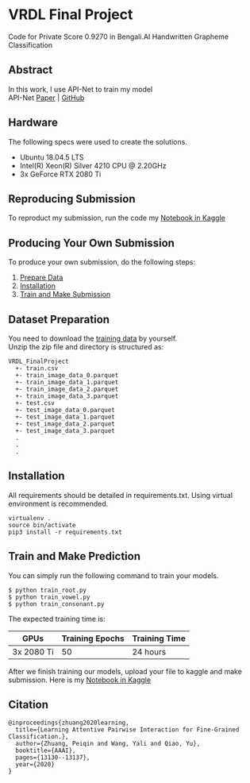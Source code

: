 # VRDL Final Project
Code for Private Score 0.9270 in Bengali.AI Handwritten Grapheme Classification

## Abstract
In this work, I use API-Net to train my model<br>
API-Net [Paper](https://arxiv.org/pdf/2002.10191.pdf) | [GitHub](https://github.com/PeiqinZhuang/API-Net)

## Hardware
The following specs were used to create the solutions.
- Ubuntu 18.04.5 LTS
- Intel(R) Xeon(R) Silver 4210 CPU @ 2.20GHz
- 3x GeForce RTX 2080 Ti

## Reproducing Submission
To reproduct my submission, run the code my [Notebook in Kaggle](https://www.kaggle.com/jia072/bengali-ai)

## Producing Your Own Submission
To produce your own submission, do the following steps:
1. [Prepare Data](#dataset-preparation)
2. [Installation](#installation)
3. [Train and Make Submission](#train-and-make-prediction)


## Dataset Preparation
You need to download the [training data](https://www.kaggle.com/c/bengaliai-cv19/data) by yourself.<br>
Unzip the zip file and directory is structured as:
```
VRDL_FinalProject
  +- train.csv
  +- train_image_data_0.parquet
  +- train_image_data_1.parquet
  +- train_image_data_2.parquet
  +- train_image_data_3.parquet
  +- test.csv
  +- test_image_data_0.parquet
  +- test_image_data_1.parquet
  +- test_image_data_2.parquet
  +- test_image_data_3.parquet
  .
  .
  .
```

## Installation
All requirements should be detailed in requirements.txt. Using virtual environment is recommended.
```
virtualenv .
source bin/activate
pip3 install -r requirements.txt
```

## Train and Make Prediction
You can simply run the following command to train your models.
```
$ python train_root.py
$ python train_vowel.py
$ python train_consonant.py
```

The expected training time is:

GPUs | Training Epochs | Training Time
------------- | ------------- | -------------
3x 2080 Ti | 50 | 24 hours

After we finish training our models, upload your file to kaggle and make submission.
Here is my [Notebook in Kaggle](https://www.kaggle.com/jia072/bengali-ai)

## Citation
```
@inproceedings{zhuang2020learning,
  title={Learning Attentive Pairwise Interaction for Fine-Grained Classification.},
  author={Zhuang, Peiqin and Wang, Yali and Qiao, Yu},
  booktitle={AAAI},
  pages={13130--13137},
  year={2020}
}
```
